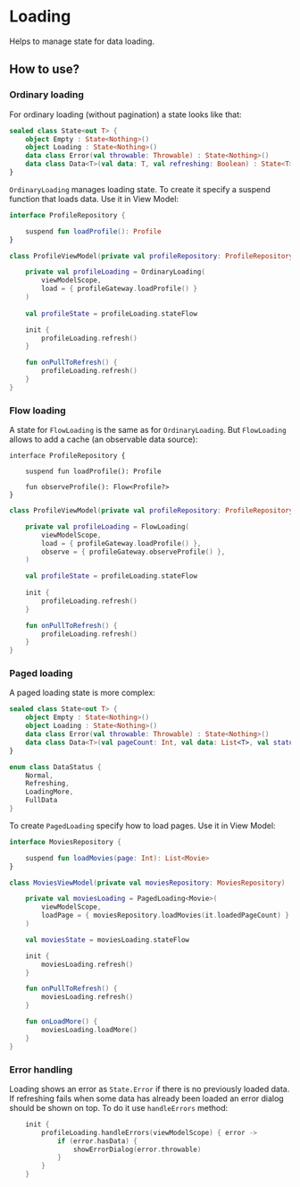 # Loading
Helps to manage state for data loading.

## How to use?

### Ordinary loading
For ordinary loading (without pagination) a state looks like that:

```kotlin
sealed class State<out T> {
    object Empty : State<Nothing>()
    object Loading : State<Nothing>()
    data class Error(val throwable: Throwable) : State<Nothing>()
    data class Data<T>(val data: T, val refreshing: Boolean) : State<T>()
}
```

`OrdinaryLoading` manages loading state. To create it specify a suspend function that loads data. Use it in View Model:

```kotlin
interface ProfileRepository {

    suspend fun loadProfile(): Profile
}
```

```kotlin
class ProfileViewModel(private val profileRepository: ProfileRepository) : ViewModel() {

    private val profileLoading = OrdinaryLoading(
        viewModelScope,
        load = { profileGateway.loadProfile() }
    )
    
    val profileState = profileLoading.stateFlow

    init {
        profileLoading.refresh()
    }

    fun onPullToRefresh() {
        profileLoading.refresh()
    }
}
```

### Flow loading
A state for `FlowLoading` is the same as for `OrdinaryLoading`. But `FlowLoading` allows to add a cache (an observable data source):

```
interface ProfileRepository {

    suspend fun loadProfile(): Profile

    fun observeProfile(): Flow<Profile?>
}
```

```kotlin
class ProfileViewModel(private val profileRepository: ProfileRepository) : ViewModel() {

    private val profileLoading = FlowLoading(
        viewModelScope,
        load = { profileGateway.loadProfile() },
        observe = { profileGateway.observeProfile() },
    )

    val profileState = profileLoading.stateFlow
    
    init {
        profileLoading.refresh()
    }

    fun onPullToRefresh() {
        profileLoading.refresh()
    }
}
```

### Paged loading
A paged loading state is more complex:
```kotlin
sealed class State<out T> {
    object Empty : State<Nothing>()
    object Loading : State<Nothing>()
    data class Error(val throwable: Throwable) : State<Nothing>()
    data class Data<T>(val pageCount: Int, val data: List<T>, val status: DataStatus) : State<T>()
}

enum class DataStatus {
    Normal,
    Refreshing,
    LoadingMore,
    FullData
}
```

To create `PagedLoading` specify how to load pages. Use it in View Model:

```kotlin
interface MoviesRepository {

    suspend fun loadMovies(page: Int): List<Movie>
}

class MoviesViewModel(private val moviesRepository: MoviesRepository) : ViewModel() {

    private val moviesLoading = PagedLoading<Movie>(
        viewModelScope,
        loadPage = { moviesRepository.loadMovies(it.loadedPageCount) }
    )

    val moviesState = moviesLoading.stateFlow

    init {
        moviesLoading.refresh()
    }

    fun onPullToRefresh() {
        moviesLoading.refresh()
    }

    fun onLoadMore() {
        moviesLoading.loadMore()
    }
}
```

### Error handling
Loading shows an error as `State.Error` if there is no previously loaded data. If refreshing fails when some data has already been loaded an error dialog should be shown on top. To do it use `handleErrors` method:

```kotlin
    init {
        profileLoading.handleErrors(viewModelScope) { error ->
            if (error.hasData) {
                showErrorDialog(error.throwable)
            }
        }
    }
```
